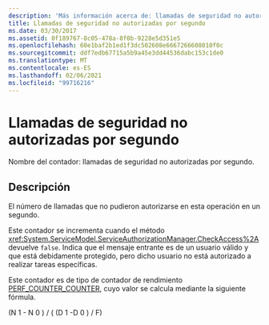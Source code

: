 ```yaml
---
description: 'Más información acerca de: llamadas de seguridad no autorizadas por segundo'
title: Llamadas de seguridad no autorizadas por segundo
ms.date: 03/30/2017
ms.assetid: 0f189767-8c05-478a-8f0b-9228e5d351e5
ms.openlocfilehash: 60e1baf2b1ed1f3dc502608e6667266608010f0c
ms.sourcegitcommit: ddf7edb67715a5b9a45e3dd44536dabc153c1de0
ms.translationtype: MT
ms.contentlocale: es-ES
ms.lasthandoff: 02/06/2021
ms.locfileid: "99716216"
---
```

# <a name="security-calls-not-authorized-per-second"></a>Llamadas de seguridad no autorizadas por segundo

Nombre del contador: llamadas de seguridad no autorizadas por segundo.  
  
## <a name="description"></a>Descripción  

 El número de llamadas que no pudieron autorizarse en esta operación en un segundo.  
  
 Este contador se incrementa cuando el método <xref:System.ServiceModel.ServiceAuthorizationManager.CheckAccess%2A> devuelve `false`. Indica que el mensaje entrante es de un usuario válido y que está debidamente protegido, pero dicho usuario no está autorizado a realizar tareas específicas.  
  
 Este contador es de tipo de contador de rendimiento [PERF_COUNTER_COUNTER](/previous-versions/windows/it-pro/windows-server-2003/cc740048(v=ws.10)), cuyo valor se calcula mediante la siguiente fórmula.  
  
 (N 1 - N 0 ) / ( (D 1 -D 0 ) / F)
